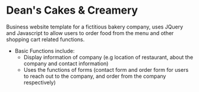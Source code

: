 # Dean's Cakes & Creamery

Business website template for a fictitious bakery company, uses JQuery and Javascript to allow users to order food from the menu and other shopping cart related functions.
* Basic Functions include:
  * Display information of company (e.g location of restaurant, about the company and contact information)
  * Uses the functions of forms (contact form and order form for users to reach out to the company, and order from the company respectively)
